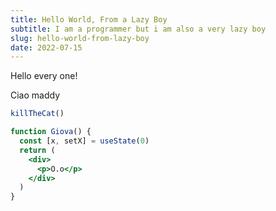 ```yaml
---
title: Hello World, From a Lazy Boy
subtitle: I am a programmer but i am also a very lazy boy
slug: hello-world-from-lazy-boy
date: 2022-07-15
---
```


Hello every one!

Ciao maddy

```jsx
killTheCat()

function Giova() {
  const [x, setX] = useState(0)
  return (
    <div>
      <p>O.o</p>
    </div>
  )
}
```
